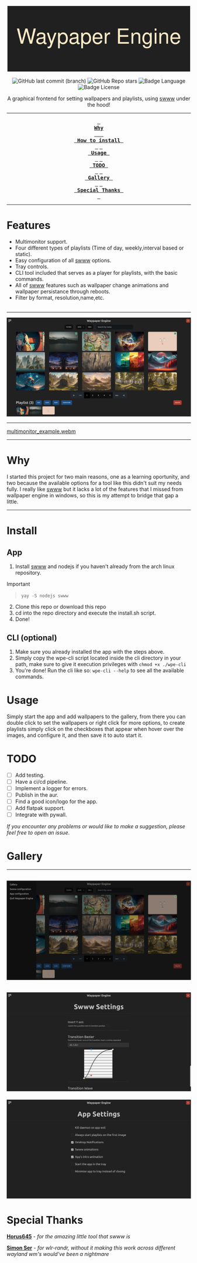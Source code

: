<div align="center">
  <img src="./readme_files/Waypaper_Engine.png" width="500px" alt="banner"/>

![GitHub last commit (branch)](https://img.shields.io/github/last-commit/0bCdian/Waypaper-Engine/main)
![GitHub Repo stars](https://img.shields.io/github/stars/0bCdian/Waypaper-Engine)
![Badge Language](https://img.shields.io/github/languages/top/0bCdian/Waypaper-Engine)
![Badge License](https://img.shields.io/github/license/0bCdian/Waypaper-Engine)

  <p>A graphical frontend for setting wallpapers and playlists, using <a href="https://github.com/Horus645/swww">swww</a> under the hood!</p>

---

**[<kbd> <br> Why  <br>  </kbd>](#why)**
**[<kbd> <br> How to install <br> </kbd>](#install)**
**[<kbd> <br> Usage <br> </kbd>](#usage)**
**[<kbd> <br> TODO <br> </kbd>](#todo)**
**[<kbd> <br> Gallery <br> </kbd>](#gallery)**
**[<kbd> <br> Special Thanks <br> </kbd>](#special-thanks)**

---

</div>

# Features

- Multimonitor support.
- Four different types of playlists (Time of day, weekly,interval based or static).
- Easy configuration of all [swww](https://github.com/Horus645/swww) options.
- Tray controls.
- CLI tool included that serves as a player for playlists, with the basic commands.
- All of [swww](https://github.com/Horus645/swww) features such as wallpaper change animations and wallpaper persistance through reboots.
- Filter by format, resolution,name,etc.
  <br>
  <br>

---
![screenshot](./readme_files/gallery.png)

---


[multimonitor_example.webm](https://github.com/0bCdian/Waypaper-Engine/assets/101421807/3e502407-6f35-48ea-af7e-73d42b88c9ba)


--- 
# Why

I started this project for two main reasons, one as a learning oportunity, and two because the available options for a tool like this didn't suit my needs fully. I really like [swww](https://github.com/Horus645/swww) but it lacks a lot of the features that I missed from wallpaper engine in windows, so this is my attempt to bridge that gap a little.


---


# Install

## App
1) Install [swww](https://github.com/Horus645/swww) and nodejs if you haven't already from the arch linux repository.
>[!IMPORTANT] 
>>``yay -S nodejs swww``
2) Clone this repo or download this repo
3) cd into the repo directory and execute the install.sh script.
4) Done!

## CLI (optional)
1) Make sure you already installed the app with the steps above.
2) Simply copy the wpe-cli script located inside the cli directory in your path, make sure to give it execution privileges with ``chmod +x ./wpe-cli``
3) You're done! Run the cli like so: ``wpe-cli --help`` to see all the available commands. 

# Usage

Simply start the app and add wallpapers to the gallery, from there you can double click to set the wallpapers or right click for more options, to create playlists simply click on the checkboxes that appear when hover over the images, and configure it, and then save it to auto start it.   

# TODO

- [ ] Add testing.
- [ ] Have a ci/cd pipeline.
- [ ] Implement a logger for errors.
- [ ] Publish in the aur.
- [ ] Find a good icon/logo for the app.
- [ ] Add flatpak support.
- [ ] Integrate with pywall.

*If you encounter any problems or would like to make a suggestion, please feel free to open an issue*.

# Gallery

---
![screenshot](./readme_files/sidebar.png)
---
![screenshot](./readme_files/swww_settings.png)
---
![screenshot](./readme_files/app_settings.png)

# Special Thanks

**[Horus645](https://github.com/Horus645)** - *for the amazing little tool that swww is*

**[Simon Ser](https://git.sr.ht/~emersion/)** - *for wlr-randr, without it making this work across different wayland wm's would've been a nightmare*
